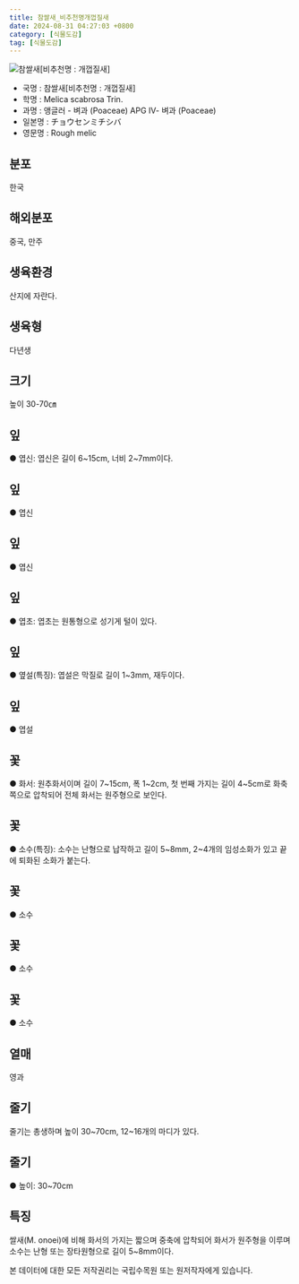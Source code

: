 ```yaml
---
title: 참쌀새_비추천명개껍질새
date: 2024-08-31 04:27:03 +0800
category: [식물도감]
tag: [식물도감]
---
```




![참쌀새[비추천명 : 개껍질새]](/fileUpload/plants/basic/Gramineae/Melica/14567/14567_1_th2.jpg)
- 국명 : 참쌀새[비추천명 : 개껍질새]
- 학명 : Melica scabrosa Trin.
- 과명 : 앵글러 - 벼과 (Poaceae) APG Ⅳ- 벼과 (Poaceae)
- 일본명 : チョウセンミチシバ
- 영문명 : Rough melic


## 분포
한국
## 해외분포
중국, 만주
## 생육환경
산지에 자란다.
## 생육형
다년생
## 크기
높이 30-70㎝
## 잎
● 엽신: 엽신은 길이 6~15cm, 너비 2~7mm이다.
## 잎
● 엽신
## 잎
● 엽신
## 잎
● 엽초: 엽초는 원통형으로 성기게 털이 있다.
## 잎
● 옆설(특징): 엽설은 막질로 길이 1~3mm, 재두이다.
## 잎
● 엽설
## 꽃
● 화서: 원추화서이며 길이 7~15cm, 폭 1~2cm, 첫 번째 가지는 길이 4~5cm로 화축쪽으로 압착되어 전체 화서는 원주형으로 보인다.
## 꽃
● 소수(특징): 소수는 난형으로 납작하고 길이 5~8mm, 2~4개의 임성소화가 있고 끝에 퇴화된 소화가 붙는다.
## 꽃
● 소수
## 꽃
● 소수
## 꽃
● 소수
## 열매
영과
## 줄기
줄기는 총생하며 높이 30~70cm, 12~16개의 마디가 있다.
## 줄기
● 높이: 30~70cm
## 특징
쌀새(M. onoei)에 비해 화서의 가지는 짧으며 중축에 압착되어 화서가 원주형을 이루며 소수는 난형 또는 장타원형으로 길이 5~8mm이다.






본 데이터에 대한 모든 저작권리는 국립수목원 또는 원저작자에게 있습니다.
